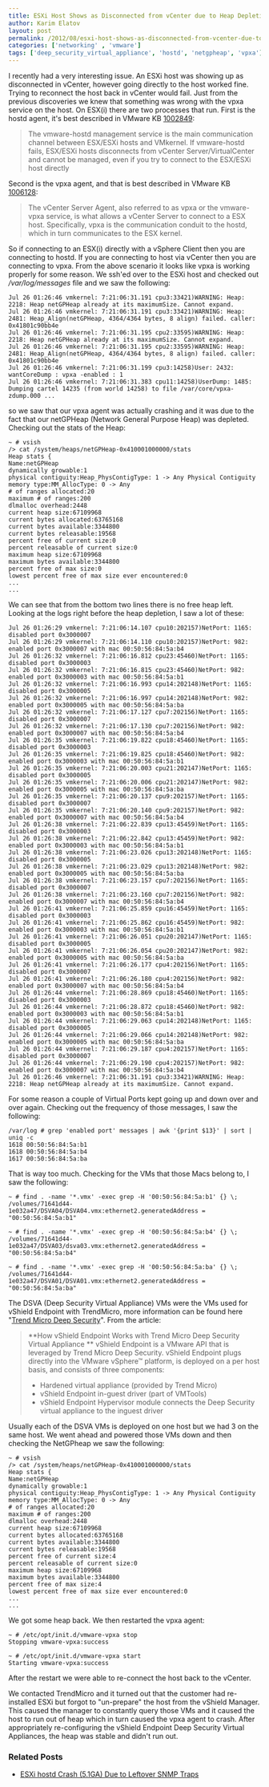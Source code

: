 ```yaml
---
title: ESXi Host Shows as Disconnected from vCenter due to Heap Depletion
author: Karim Elatov
layout: post
permalink: /2012/08/esxi-host-shows-as-disconnected-from-vcenter-due-to-heap-depletion/
categories: ['networking' , 'vmware']
tags: ['deep_security_virtual_appliance', 'hostd', 'netgpheap', 'vpxa']
---
```


I recently had a very interesting issue. An ESXi host was showing up as disconnected in vCenter, however going directly to the host worked fine. Trying to reconnect the host back in vCenter would fail. Just from the previous discoveries we knew that something was wrong with the vpxa service on the host. On ESX(i) there are two processes that run. First is the hostd agent, it's best described in VMware KB [1002849](http://kb.vmware.com/kb/1002849):

> The vmware-hostd management service is the main communication channel between ESX/ESXi hosts and VMkernel. If vmware-hostd fails, ESX/ESXi hosts disconnects from vCenter Server/VirtualCenter and cannot be managed, even if you try to connect to the ESX/ESXi host directly

Second is the vpxa agent, and that is best described in VMware KB [1006128](http://kb.vmware.com/kb/1006128):

> The vCenter Server Agent, also referred to as vpxa or the vmware-vpxa service, is what allows a vCenter Server to connect to a ESX host. Specifically, vpxa is the communication conduit to the hostd, which in turn communicates to the ESX kernel.

So if connecting to an ESX(i) directly with a vSphere Client then you are connecting to hostd. If you are connecting to host via vCenter then you are connecting to vpxa. From the above scenario it looks like vpxa is working properly for some reason. We ssh'ed over to the ESXi host and checked out */var/log/messages* file and we saw the following:


	Jul 26 01:26:46 vmkernel: 7:21:06:31.191 cpu3:33421)WARNING: Heap: 2218: Heap netGPHeap already at its maximumSize. Cannot expand.
	Jul 26 01:26:46 vmkernel: 7:21:06:31.191 cpu3:33421)WARNING: Heap: 2481: Heap_Align(netGPHeap, 4364/4364 bytes, 8 align) failed. caller: 0x41801c90bb4e
	Jul 26 01:26:46 vmkernel: 7:21:06:31.195 cpu2:33595)WARNING: Heap: 2218: Heap netGPHeap already at its maximumSize. Cannot expand.
	Jul 26 01:26:46 vmkernel: 7:21:06:31.195 cpu2:33595)WARNING: Heap: 2481: Heap_Align(netGPHeap, 4364/4364 bytes, 8 align) failed. caller: 0x41801c90bb4e
	Jul 26 01:26:46 vmkernel: 7:21:06:31.199 cpu3:14258)User: 2432: wantCoreDump : vpxa -enabled : 1
	Jul 26 01:26:46 vmkernel: 7:21:06:31.383 cpu11:14258)UserDump: 1485: Dumping cartel 14235 (from world 14258) to file /var/core/vpxa-zdump.000 ...


so we saw that our vpxa agent was actually crashing and it was due to the fact that our netGPHeap (Network General Purpose Heap) was depleted. Checking out the stats of the Heap:


	~ # vsish
	/> cat /system/heaps/netGPHeap-0x410001000000/stats
	Heap stats {
	Name:netGPHeap
	dynamically growable:1
	physical contiguity:Heap_PhysContigType: 1 -> Any Physical Contiguity
	memory type:MM_AllocType: 0 -> Any
	# of ranges allocated:20
	maximum # of ranges:200
	dlmalloc overhead:2448
	current heap size:67109968
	current bytes allocated:63765168
	current bytes available:3344800
	current bytes releasable:19568
	percent free of current size:0
	percent releasable of current size:0
	maximum heap size:67109968
	maximum bytes available:3344800
	percent free of max size:0
	lowest percent free of max size ever encountered:0
	...
	...


We can see that from the bottom two lines there is no free heap left. Looking at the logs right before the heap depletion, I saw a lot of these:


	Jul 26 01:26:29 vmkernel: 7:21:06:14.107 cpu10:202157)NetPort: 1165: disabled port 0x3000007
	Jul 26 01:26:29 vmkernel: 7:21:06:14.110 cpu10:202157)NetPort: 982: enabled port 0x3000007 with mac 00:50:56:84:5a:b4
	Jul 26 01:26:32 vmkernel: 7:21:06:16.812 cpu23:45460)NetPort: 1165: disabled port 0x3000003
	Jul 26 01:26:32 vmkernel: 7:21:06:16.815 cpu23:45460)NetPort: 982: enabled port 0x3000003 with mac 00:50:56:84:5a:b1
	Jul 26 01:26:32 vmkernel: 7:21:06:16.993 cpu14:202148)NetPort: 1165: disabled port 0x3000005
	Jul 26 01:26:32 vmkernel: 7:21:06:16.997 cpu14:202148)NetPort: 982: enabled port 0x3000005 with mac 00:50:56:84:5a:ba
	Jul 26 01:26:32 vmkernel: 7:21:06:17.127 cpu7:202156)NetPort: 1165: disabled port 0x3000007
	Jul 26 01:26:32 vmkernel: 7:21:06:17.130 cpu7:202156)NetPort: 982: enabled port 0x3000007 with mac 00:50:56:84:5a:b4
	Jul 26 01:26:35 vmkernel: 7:21:06:19.822 cpu18:45460)NetPort: 1165: disabled port 0x3000003
	Jul 26 01:26:35 vmkernel: 7:21:06:19.825 cpu18:45460)NetPort: 982: enabled port 0x3000003 with mac 00:50:56:84:5a:b1
	Jul 26 01:26:35 vmkernel: 7:21:06:20.003 cpu21:202147)NetPort: 1165: disabled port 0x3000005
	Jul 26 01:26:35 vmkernel: 7:21:06:20.006 cpu21:202147)NetPort: 982: enabled port 0x3000005 with mac 00:50:56:84:5a:ba
	Jul 26 01:26:35 vmkernel: 7:21:06:20.137 cpu9:202157)NetPort: 1165: disabled port 0x3000007
	Jul 26 01:26:35 vmkernel: 7:21:06:20.140 cpu9:202157)NetPort: 982: enabled port 0x3000007 with mac 00:50:56:84:5a:b4
	Jul 26 01:26:38 vmkernel: 7:21:06:22.839 cpu13:45459)NetPort: 1165: disabled port 0x3000003
	Jul 26 01:26:38 vmkernel: 7:21:06:22.842 cpu13:45459)NetPort: 982: enabled port 0x3000003 with mac 00:50:56:84:5a:b1
	Jul 26 01:26:38 vmkernel: 7:21:06:23.026 cpu13:202148)NetPort: 1165: disabled port 0x3000005
	Jul 26 01:26:38 vmkernel: 7:21:06:23.029 cpu13:202148)NetPort: 982: enabled port 0x3000005 with mac 00:50:56:84:5a:ba
	Jul 26 01:26:38 vmkernel: 7:21:06:23.157 cpu7:202156)NetPort: 1165: disabled port 0x3000007
	Jul 26 01:26:38 vmkernel: 7:21:06:23.160 cpu7:202156)NetPort: 982: enabled port 0x3000007 with mac 00:50:56:84:5a:b4
	Jul 26 01:26:41 vmkernel: 7:21:06:25.859 cpu16:45459)NetPort: 1165: disabled port 0x3000003
	Jul 26 01:26:41 vmkernel: 7:21:06:25.862 cpu16:45459)NetPort: 982: enabled port 0x3000003 with mac 00:50:56:84:5a:b1
	Jul 26 01:26:41 vmkernel: 7:21:06:26.051 cpu20:202147)NetPort: 1165: disabled port 0x3000005
	Jul 26 01:26:41 vmkernel: 7:21:06:26.054 cpu20:202147)NetPort: 982: enabled port 0x3000005 with mac 00:50:56:84:5a:ba
	Jul 26 01:26:41 vmkernel: 7:21:06:26.177 cpu4:202156)NetPort: 1165: disabled port 0x3000007
	Jul 26 01:26:41 vmkernel: 7:21:06:26.180 cpu4:202156)NetPort: 982: enabled port 0x3000007 with mac 00:50:56:84:5a:b4
	Jul 26 01:26:44 vmkernel: 7:21:06:28.869 cpu18:45460)NetPort: 1165: disabled port 0x3000003
	Jul 26 01:26:44 vmkernel: 7:21:06:28.872 cpu18:45460)NetPort: 982: enabled port 0x3000003 with mac 00:50:56:84:5a:b1
	Jul 26 01:26:44 vmkernel: 7:21:06:29.063 cpu14:202148)NetPort: 1165: disabled port 0x3000005
	Jul 26 01:26:44 vmkernel: 7:21:06:29.066 cpu14:202148)NetPort: 982: enabled port 0x3000005 with mac 00:50:56:84:5a:ba
	Jul 26 01:26:44 vmkernel: 7:21:06:29.187 cpu4:202157)NetPort: 1165: disabled port 0x3000007
	Jul 26 01:26:44 vmkernel: 7:21:06:29.190 cpu4:202157)NetPort: 982: enabled port 0x3000007 with mac 00:50:56:84:5a:b4
	Jul 26 01:26:46 vmkernel: 7:21:06:31.191 cpu3:33421)WARNING: Heap: 2218: Heap netGPHeap already at its maximumSize. Cannot expand.


For some reason a couple of Virtual Ports kept going up and down over and over again. Checking out the frequency of those messages, I saw the following:


	/var/log # grep 'enabled port' messages | awk '{print $13}' | sort | uniq -c
	1618 00:50:56:84:5a:b1
	1618 00:50:56:84:5a:b4
	1617 00:50:56:84:5a:ba


That is way too much. Checking for the VMs that those Macs belong to, I saw the following:


	~ # find . -name '*.vmx' -exec grep -H '00:50:56:84:5a:b1' {} \;
	/volumes/71641d44-1e032a47/DSVA04/DSVA04.vmx:ethernet2.generatedAddress = "00:50:56:84:5a:b1"

	~ # find . -name '*.vmx' -exec grep -H '00:50:56:84:5a:b4' {} \;
	/volumes/71641d44-1e032a47/DSVA03/dsva03.vmx:ethernet2.generatedAddress = "00:50:56:84:5a:b4"

	~ # find . -name '*.vmx' -exec grep -H '00:50:56:84:5a:ba' {} \;
	/volumes/71641d44-1e032a47/DSVA01/DSVA01.vmx:ethernet2.generatedAddress = "00:50:56:84:5a:ba"


The DSVA (Deep Security Virtual Appliance) VMs were the VMs used for vShield Endpoint with TrendMicro, more information can be found here "[Trend Micro Deep Security](http://www.trendmicro.com.cn/cloud-content/us/pdfs/business/white-papers/wp_changing-the-game-for-antivirus-vmware.pdf)". From the article:

> **How vShield Endpoint Works with Trend Micro Deep Security Virtual Appliance **
> vShield Endpoint is a VMware API that is leveraged by Trend Micro Deep Security. vShield Endpoint
> plugs directly into the VMware vSphere™ platform, is deployed on a per host basis, and consists of three components:
>
> *   Hardened virtual appliance (provided by Trend Micro)
> *   vShield Endpoint in-guest driver (part of VMTools)
> *   vShield Endpoint Hypervisor module connects the Deep Security virtual appliance to the inguest driver

Usually each of the DSVA VMs is deployed on one host but we had 3 on the same host. We went ahead and powered those VMs down and then checking the NetGPheap we saw the following:

	~ # vsish
	/> cat /system/heaps/netGPHeap-0x410001000000/stats
	Heap stats {
	Name:netGPHeap
	dynamically growable:1
	physical contiguity:Heap_PhysContigType: 1 -> Any Physical Contiguity
	memory type:MM_AllocType: 0 -> Any
	# of ranges allocated:20
	maximum # of ranges:200
	dlmalloc overhead:2448
	current heap size:67109968
	current bytes allocated:63765168
	current bytes available:3344800
	current bytes releasable:19568
	percent free of current size:4
	percent releasable of current size:0
	maximum heap size:67109968
	maximum bytes available:3344800
	percent free of max size:4
	lowest percent free of max size ever encountered:0
	...
	...


We got some heap back. We then restarted the vpxa agent:


	~ # /etc/opt/init.d/vmware-vpxa stop
	Stopping vmware-vpxa:success

	~ # /etc/opt/init.d/vmware-vpxa start
	Starting vmware-vpxa:success


After the restart we were able to re-connect the host back to the vCenter.

We contacted TrendMicro and it turned out that the customer had re-installed ESXi but forgot to "un-prepare" the host from the vShield Manager. This caused the manager to constantly query those VMs and it caused the host to run out of heap which in turn caused the vpxa agent to crash. After appropriately re-configuring the vShield Endpoint Deep Security Virtual Appliances, the heap was stable and didn't run out.

### Related Posts

- [ESXi hostd Crash (5.1GA) Due to Leftover SNMP Traps](/2013/08/esxi-hostd-crash-5-1ga-due-to-leftover-snmp-traps/)

